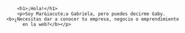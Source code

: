         <h1>¡Hola!</h1>
        <p>Soy Mar&iacute;a Gabriela, pero puedes decirme Gaby. <b>¿Necesitas dar a conocer tu empresa, negocio o emprendimiento
          en la web?</b></p>


